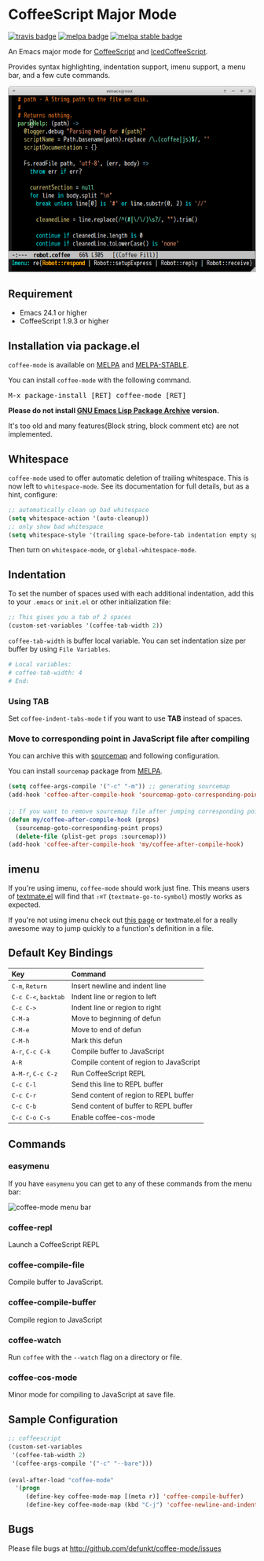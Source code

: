 CoffeeScript Major Mode
=======================
[![travis badge][travis-badge]][travis-link] [![melpa badge][melpa-badge]][melpa-link] [![melpa stable badge][melpa-stable-badge]][melpa-stable-link]

An Emacs major mode for [CoffeeScript][cs] and [IcedCoffeeScript][ics].

Provides syntax highlighting, indentation support, imenu support,
a menu bar, and a few cute commands.

![Screenshot](image/coffee-mode.png)


## Requirement

- Emacs 24.1 or higher
- CoffeeScript 1.9.3 or higher


## Installation via package.el

`coffee-mode` is available on [MELPA][melpa] and [MELPA-STABLE][melpa-stable].

You can install `coffee-mode` with the following command.

<kbd>M-x package-install [RET] coffee-mode [RET]</kbd>

**Please do not install [GNU Emacs Lisp Package Archive][elpa] version.**

It's too old and many features(Block string, block comment etc) are not implemented.

## Whitespace

`coffee-mode` used to offer automatic deletion of trailing whitespace.
This is now left to `whitespace-mode`. See its documentation for full
details, but as a hint, configure:

```lisp
;; automatically clean up bad whitespace
(setq whitespace-action '(auto-cleanup))
;; only show bad whitespace
(setq whitespace-style '(trailing space-before-tab indentation empty space-after-tab))
```

Then turn on `whitespace-mode`, or `global-whitespace-mode`.


## Indentation

To set the number of spaces used with each additional indentation, add this to your `.emacs` or
`init.el` or other initialization file:

```lisp
;; This gives you a tab of 2 spaces
(custom-set-variables '(coffee-tab-width 2))
```

`coffee-tab-width` is buffer local variable. You can set indentation size
per buffer by using `File Variables`.

```coffee
# Local variables:
# coffee-tab-width: 4
# End:
```

### Using TAB

Set `coffee-indent-tabs-mode` t if you want to use **TAB** instead of spaces.


### Move to corresponding point in JavaScript file after compiling

You can archive this with [sourcemap](https://github.com/syohex/emacs-sourcemap) and
following configuration.

You can install `sourcemap` package from [MELPA][melpa].

```lisp
(setq coffee-args-compile '("-c" "-m")) ;; generating sourcemap
(add-hook 'coffee-after-compile-hook 'sourcemap-goto-corresponding-point)

;; If you want to remove sourcemap file after jumping corresponding point
(defun my/coffee-after-compile-hook (props)
  (sourcemap-goto-corresponding-point props)
  (delete-file (plist-get props :sourcemap)))
(add-hook 'coffee-after-compile-hook 'my/coffee-after-compile-hook)
```

## imenu

If you're using imenu, `coffee-mode` should work just fine. This
means users of [textmate.el][tm] will find that `⇧⌘T`
(`textmate-go-to-symbol`) mostly works as expected.

If you're not using imenu check out [this page][im] or textmate.el for
a really awesome way to jump quickly to a function's definition in a
file.

## Default Key Bindings

| Key                  | Command                                 |
|:---------------------|:----------------------------------------|
| `C-m`, `Return`      | Insert newline and indent line          |
| `C-c C-<`, `backtab` | Indent line or region to left           |
| `C-c C->`            | Indent line or region to right          |
| `C-M-a`              | Move to beginning of defun              |
| `C-M-e`              | Move to end of defun                    |
| `C-M-h`              | Mark this defun                         |
| `A-r`, `C-c C-k`     | Compile buffer to JavaScript            |
| `A-R`                | Compile content of region to JavaScript |
| `A-M-r`, `C-c C-z`   | Run CoffeeScript REPL                   |
| `C-c C-l`            | Send this line to REPL buffer           |
| `C-c C-r`            | Send content of region to REPL buffer   |
| `C-c C-b`            | Send content of buffer to REPL buffer   |
| `C-c C-o C-s`        | Enable coffee-cos-mode                  |


## Commands

### easymenu

If you have `easymenu` you can get to any of these commands from the
menu bar:

![coffee-mode menu bar](http://img.skitch.com/20100308-tt5yn51h2jww2pmjqaawed6eq8.png)

### coffee-repl

Launch a CoffeeScript REPL

### coffee-compile-file

Compile buffer to JavaScript.

### coffee-compile-buffer

Compile region to JavaScript

### coffee-watch

Run `coffee` with the `--watch` flag on a directory or file.

### coffee-cos-mode

Minor mode for compiling to JavaScript at save file.


## Sample Configuration

```lisp
;; coffeescript
(custom-set-variables
 '(coffee-tab-width 2)
 '(coffee-args-compile '("-c" "--bare")))

(eval-after-load "coffee-mode"
  '(progn
     (define-key coffee-mode-map [(meta r)] 'coffee-compile-buffer)
     (define-key coffee-mode-map (kbd "C-j") 'coffee-newline-and-indent)))
```


## Bugs

Please file bugs at <http://github.com/defunkt/coffee-mode/issues>

[cs]: http://jashkenas.github.com/coffee-script/
[ics]: http://maxtaco.github.com/coffee-script/
[tm]: http://github.com/defunkt/textmate.el
[im]: http://chopmo.blogspot.com/2008/09/quickly-jumping-to-symbols.html
[elpa]: http://elpa.gnu.org/
[melpa]: http://melpa.org/
[melpa-stable]: http://stable.melpa.org/
[travis-badge]: https://travis-ci.org/syohex/coffee-mode.svg
[travis-link]: https://travis-ci.org/syohex/coffee-mode
[melpa-link]: http://melpa.org/#/coffee-mode
[melpa-stable-link]: http://stable.melpa.org/#/coffee-mode
[melpa-badge]: http://melpa.org/packages/coffee-mode-badge.svg
[melpa-stable-badge]: http://stable.melpa.org/packages/coffee-mode-badge.svg
